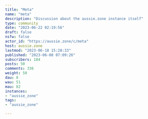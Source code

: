 ```yaml
---
title: "Meta" 
name: "meta"
description: "Discussion about the aussie.zone instance itself"
type: community
date: "2023-06-22 02:19:56"
draft: false
nsfw: false
actor_id: "https://aussie.zone/c/meta"
host: aussie.zone
lastmod: "2023-06-18 15:28:33"
published: "2023-06-08 07:09:26"
subscribers: 184
posts: 50
comments: 336
weight: 50
dau: 8
wau: 51
mau: 82
instances:
- "aussie_zone"
tags: 
- "aussie_zone"

---
```

